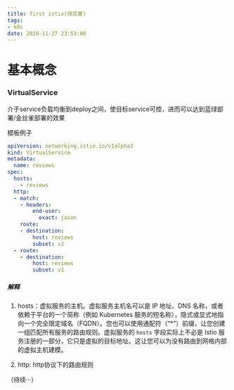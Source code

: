 ```yaml
---
title: first istio(待完善)
tags:
- k8s
date: 2020-11-27 23:53:00
---
```


# 基本概念

### VirtualService

介于service负载均衡到deploy之间，使目标service可控，进而可以达到蓝绿部署/金丝雀部署的效果

模板例子

```yaml
apiVersion: networking.istio.io/v1alpha3
kind: VirtualService
metadata:
  name: reviews
spec:
  hosts:
    - reviews
  http:
  - match:
    - headers:
        end-user:
          exact: jason
    route:
    - destination:
        host: reviews
        subset: v2
  - route:
    - destination:
        host: reviews
        subset: v1

```

##### 解释

1. hosts：虚拟服务的主机。虚拟服务主机名可以是 IP 地址、DNS 名称，或者依赖于平台的一个简称（例如 Kubernetes 服务的短名称），隐式或显式地指向一个完全限定域名（FQDN）。您也可以使用通配符（“*”）前缀，让您创建一组匹配所有服务的路由规则。虚拟服务的 `hosts` 字段实际上不必是 Istio 服务注册的一部分，它只是虚拟的目标地址。这让您可以为没有路由到网格内部的虚拟主机建模。

2. http: http协议下的路由规则

（待续···）
